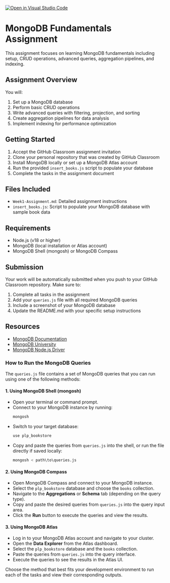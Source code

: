 [![Open in Visual Studio Code](https://classroom.github.com/assets/open-in-vscode-2e0aaae1b6195c2367325f4f02e2d04e9abb55f0b24a779b69b11b9e10269abc.svg)](https://classroom.github.com/online_ide?assignment_repo_id=19676696&assignment_repo_type=AssignmentRepo)
# MongoDB Fundamentals Assignment

This assignment focuses on learning MongoDB fundamentals including setup, CRUD operations, advanced queries, aggregation pipelines, and indexing.

## Assignment Overview

You will:
1. Set up a MongoDB database
2. Perform basic CRUD operations
3. Write advanced queries with filtering, projection, and sorting
4. Create aggregation pipelines for data analysis
5. Implement indexing for performance optimization

## Getting Started

1. Accept the GitHub Classroom assignment invitation
2. Clone your personal repository that was created by GitHub Classroom
3. Install MongoDB locally or set up a MongoDB Atlas account
4. Run the provided `insert_books.js` script to populate your database
5. Complete the tasks in the assignment document

## Files Included

- `Week1-Assignment.md`: Detailed assignment instructions
- `insert_books.js`: Script to populate your MongoDB database with sample book data

## Requirements

- Node.js (v18 or higher)
- MongoDB (local installation or Atlas account)
- MongoDB Shell (mongosh) or MongoDB Compass

## Submission

Your work will be automatically submitted when you push to your GitHub Classroom repository. Make sure to:

1. Complete all tasks in the assignment
2. Add your `queries.js` file with all required MongoDB queries
3. Include a screenshot of your MongoDB database
4. Update the README.md with your specific setup instructions

## Resources

- [MongoDB Documentation](https://docs.mongodb.com/)
- [MongoDB University](https://university.mongodb.com/)
- [MongoDB Node.js Driver](https://mongodb.github.io/node-mongodb-native/) 


### How to Run the MongoDB Queries

The `queries.js` file contains a set of MongoDB queries that you can run using one of the following methods:

#### 1. Using MongoDB Shell (mongosh)
- Open your terminal or command prompt.
- Connect to your MongoDB instance by running:
  ```bash
  mongosh
  ```
- Switch to your target database:
  ```javascript
  use plp_bookstore
  ```
- Copy and paste the queries from `queries.js` into the shell, or run the file directly if saved locally:
  ```bash
  mongosh < path\to\queries.js
  ```

#### 2. Using MongoDB Compass
- Open MongoDB Compass and connect to your MongoDB instance.
- Select the `plp_bookstore` database and choose the `books` collection.
- Navigate to the **Aggregations** or **Schema** tab (depending on the query type).
- Copy and paste the desired queries from `queries.js` into the query input area.
- Click the **Run** button to execute the queries and view the results.

#### 3. Using MongoDB Atlas
- Log in to your MongoDB Atlas account and navigate to your cluster.
- Open the **Data Explorer** from the Atlas dashboard.
- Select the `plp_bookstore` database and the `books` collection.
- Paste the queries from `queries.js` into the query interface.
- Execute the queries to see the results in the Atlas UI.

Choose the method that best fits your development environment to run each of the tasks and view their corresponding outputs.